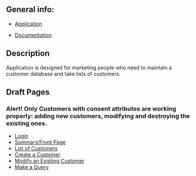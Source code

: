 ﻿
## General info:



* [Application](http://rile.users.cs.helsinki.fi/tsoha/)

* [Documentation](https://github.com/rikumleppanen/Customer-Database/tree/master/doc/Documentation.pdf)



## Description



Application is designed for marketing people who need to maintain a customer database and take lists of customers.


## Draft Pages

### Alert! Only Customers with consent attributes are working properly: adding new customers, modifying  and destroying the existing ones.

* [Login](http://rile.users.cs.helsinki.fi/tsoha)
* [Summary/Front Page](http://rile.users.cs.helsinki.fi/tsoha/drafts/qsum)
* [List of Customers](http://rile.users.cs.helsinki.fi/tsoha/drafts/customer)
* [Create a Customer](http://rile.users.cs.helsinki.fi/tsoha/drafts/customer/new)
* [Modify an Existing Customer](http://rile.users.cs.helsinki.fi/tsoha/drafts/customer/4)
* [Make a Query](http://rile.users.cs.helsinki.fi/tsoha/drafts/query)
